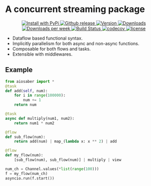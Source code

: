 # A concurrent streaming package

<p align="center">
  <a href="https://pypi.python.org/pypi/aiosaber/">
    <img src="https://img.shields.io/pypi/v/aiosaber.svg" alt="Install with PyPi" />
  </a>
  <a href="https://github.com/flowsaber/aiosaber/releases">
  	<img src="https://img.shields.io/github/v/release/aiosaber/aiosaber?include_prereleases&label=github" alt="Github release">
  </a>
  <a href="https://pypi.python.org/pypi/aiosaber">
    <img src="https://img.shields.io/pypi/pyversions/aiosaber.svg" alt="Version">
  </a>
  <a href="https://pepy.tech/project/aiosaber">
    <img src="https://pepy.tech/badge/aiosaber" alt="Downloads">
  </a>
  <a href="https://pepy.tech/project/aiosaber">
    <img src="https://pepy.tech/badge/aiosaber/week" alt="Downloads per week">
  </a>
  <a href="https://github.com/flowsaber/aiosaber/actions/workflows/python-package-conda.yml">
    <img src="https://github.com/flowsaber/aiosaber/actions/workflows/python-package-conda.yml/badge.svg" alt="Build Status">
  </a>
  <a href="https://app.codecov.io/gh/flowsaber/aiosaber">
    <img src="https://codecov.io/gh/flowsaber/aiosaber/branch/dev/graph/badge.svg" alt="codecov">
  </a>
  <a href="https://github.com/flowsaber/aiosaber/blob/master/LICENSE">
    <img src="https://img.shields.io/github/license/flowsaber/aiosaber" alt="license">
  </a>
</p>


- Dataflow based functional syntax.
- Implicitly parallelism for both async and non-async functions.
- Composable for both flows and tasks.
- Extensible with middlewares.

## Example

```python
from aiosaber import *
@task
def add(self, num):
    for i in range(100000):
        num += 1
    return num

@task
async def multiply(num1, num2):
    return num1 * num2

@flow
def sub_flow(num):
    return add(num) | map_(lambda x: x ** 2) | add

@flow
def my_flow(num):
    [sub_flow(num), sub_flow(num)] | multiply | view

num_ch = Channel.values(*list(range(100)))
f = my_flow(num_ch)
asyncio.run(f.start())
```